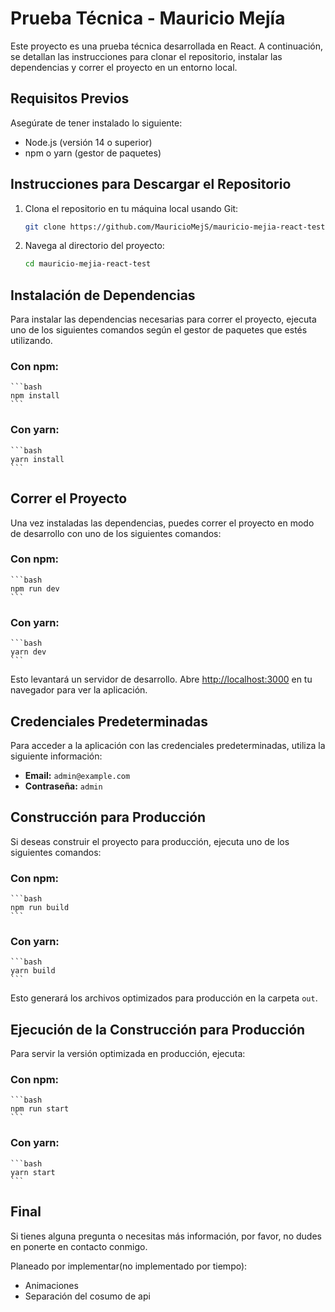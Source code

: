 # Prueba Técnica - Mauricio Mejía

Este proyecto es una prueba técnica desarrollada en React. A continuación, se detallan las instrucciones para clonar el repositorio, instalar las dependencias y correr el proyecto en un entorno local.

## Requisitos Previos

Asegúrate de tener instalado lo siguiente:

- Node.js (versión 14 o superior)
- npm o yarn (gestor de paquetes)

## Instrucciones para Descargar el Repositorio

1. Clona el repositorio en tu máquina local usando Git:

    ```bash
    git clone https://github.com/MauricioMejS/mauricio-mejia-react-test.git
    ```

2. Navega al directorio del proyecto:

    ```bash
    cd mauricio-mejia-react-test
    ```

## Instalación de Dependencias

Para instalar las dependencias necesarias para correr el proyecto, ejecuta uno de los siguientes comandos según el gestor de paquetes que estés utilizando.

### Con npm:

    ```bash
    npm install
    ```

### Con yarn:

    ```bash
    yarn install
    ```

## Correr el Proyecto

Una vez instaladas las dependencias, puedes correr el proyecto en modo de desarrollo con uno de los siguientes comandos:

### Con npm:

    ```bash
    npm run dev
    ```

### Con yarn:

    ```bash
    yarn dev
    ```

Esto levantará un servidor de desarrollo. Abre [http://localhost:3000](http://localhost:3000) en tu navegador para ver la aplicación.

## Credenciales Predeterminadas

Para acceder a la aplicación con las credenciales predeterminadas, utiliza la siguiente información:

- **Email:** `admin@example.com`
- **Contraseña:** `admin`

## Construcción para Producción

Si deseas construir el proyecto para producción, ejecuta uno de los siguientes comandos:

### Con npm:

    ```bash
    npm run build
    ```

### Con yarn:

    ```bash
    yarn build
    ```

Esto generará los archivos optimizados para producción en la carpeta `out`.

## Ejecución de la Construcción para Producción

Para servir la versión optimizada en producción, ejecuta:

### Con npm:

    ```bash
    npm run start
    ```

### Con yarn:

    ```bash
    yarn start
    ```

## Final
Si tienes alguna pregunta o necesitas más información, por favor, no dudes en ponerte en contacto conmigo.

Planeado por implementar(no implementado por tiempo):
- Animaciones
- Separación del cosumo de api